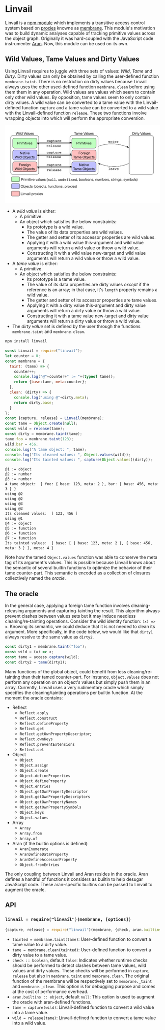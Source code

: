 # Linvail

Linvail is a [npm module](https://www.npmjs.com/linvail) which implements a transitive access control system based on [proxies](https://developer.mozilla.org/en-US/docs/Web/JavaScript/Reference/Global_Objects/Proxy) knowne as [membrane](https://tvcutsem.github.io/js-membranes).
This module's motivation was to build dynamic analyses capable of tracking primitive values across the object graph.
Originally it was hard-coupled with the JavaScript code instrumenter [Aran](https://www.npmjs.com/aran).
Now, this module can be used on its own.

## Wild Values, Tame Values and Dirty Values

Using Linvail requires to juggle with three sets of values: *Wild*, *Tame* and *Dirty*.
Dirty values can only be obtained by calling the user-defined function `membrane.taint`.
There is no restriction on dirty values because Linvail always uses the other used-defined function `membrane.clean` before using them them in any operation.
Wild values are values which seem to contain only other wild values.
By opposition, tame values seem to only contain dirty values.
A wild value can be converted to a tame value with the Linvail-defined function `capture` and a tame value can be converted to a wild value with the Linvail-defined function `release`.
These two functions involve wrapping objects into  which will perform the appropriate conversion.

![category](img/category.png)

* A *wild value* is either:
  * A primitive.
  * An object which satisfies the below constraints:
    * Its prototype is a wild value.
    * The value of its data properties are wild values.
    * The getter and setter of its accessor properties are wild values.
    * Applying it with a wild value this-argument and wild value arguments will return a wild value or throw a wild value.
    * Constructing it with a wild value new-target and wild value arguments will return a wild value or throw a wild value.
* A *tame value* is either:
  * A primitive.
  * An object which satisfies the below constraints:
    * Its prototype is a tame value.
    * The value of its data properties are dirty values *except* if the reference is an array; in that case, it's `length` property remains a wild value.
    * The getter and setter of its accessor properties are tame values.
    * Applying it with a dirty value this-argument and dirty value arguments will return a dirty value or throw a wild value.
    * Constructing it with a tame value new-target and dirty value arguments will return a dirty value or throw a wild value.
* The *dirty value* set is defined by the user through the functions `membrane.taint` and `membrane.clean`.

```sh
npm install linvail
```

```js
const Linvail = require("linvail");
let counter = 0;
const membrane = {
  taint: (tame) => {
    counter++;
    console.log("@"+counter+" := "+(typeof tame));
    return {base:tame, meta:counter};
  },
  clean: (dirty) => {
    console.log("using @"+dirty.meta);
    return dirty.base;
  }
};
const {capture, release} = Linvail(membrane);
const tame = Object.create(null);
const wild = release(tame);
const dirty = membrane.taint(tame);
tame.foo = membrane.taint(123);
wild.bar = 456;
console.log("A tame object: ", tame);
console.log("Its cleaned values: ", Object.values(wild));
console.log("Its tainted values: ", capture(Object.values)(dirty));
```

```
@1 := object
@2 := number
@3 := number
A tame object:  { foo: { base: 123, meta: 2 }, bar: { base: 456, meta: 3 } }
using @2
using @2
using @3
using @3
Its cleaned values:  [ 123, 456 ]
using @1
@4 := object
@5 := function
@6 := function
@7 := function
Its tainted values:  { base: [ { base: 123, meta: 2 }, { base: 456, meta: 3 } ], meta: 4 }
```

Note how the tamed `Object.values` function was able to conserve the meta tag of its argument's values.
This is possible because Linvail knows about the semantic of several builtin functions to optimize the behavior of their tame counter-part.
This semantic is encoded as a collection of closures collectively named the *oracle*.

## The oracle

In the general case, applying a foreign tame function involves cleaning-releasing arguments and capturing-tainting the result.
This algorithm always prevent clashes between values sets but it may induce needless cleaning/re-tainting operations.
Consider the wild identity function: `(x) => x`.
Knowing its semantic, we could deduce that it is not needed to clean its argument.
More specifically, in the code below, we would like that `dirty1` always resolve to the same value as `dirty2`.

```js
const dirty1 = membrane.taint("foo");
const wild = (x) => x;
const tame = access.capture(wild);
const dirty2 = tame(dirty1);
```

Many functions of the global object, could benefit from less cleaning/re-tainting than their tamed counter-part. 
For instance, `Object.values` does not perform any operation on an object's values but simply push them in an array.
Currently, Linvail uses a very rudimentary oracle which simply specifies the cleaning/tainting operations per builtin function.
At the moment the oracle contains:

* Reflect
  * `Reflect.apply`
  * `Reflect.construct`
  * `Reflect.defineProperty`
  * `Reflect.get`
  * `Reflect.getOwnPropertyDescriptor`;
  * `Reflect.ownKeys`
  * `Reflect.preventExtensions`
  * `Reflect.set`
* Object
  * `Object`
  * `Object.assign`
  * `Object.create`
  * `Object.defineProperties`
  * `Object.defineProperty`
  * `Object.entries`
  * `Object.getOwnPropertyDescriptor`
  * `Object.getOwnPropertyDescriptors`
  * `Object.getOwnPropertyNames`
  * `Object.getOwnPropertySymbols`
  * `Object.keys`
  * `Object.values`
* Array
  * `Array`
  * `Array.from`
  * `Array.of`
* Aran (if the builtin options is defined)
  * `AranEnumerate`
  * `AranDefineDataProperty`
  * `AranDefineAccessorProperty`
  * `Object.fromEntries`

The only coupling between Linvail and Aran resides in the oracle.
Aran defines a handful of functions it considers as builtin to help desugar JavaScript code.
These aran-specific builtins can be passed to Linvail to augment the oracle.

## API

### `linvail = require("linvail")(membrane, [options])`

```js
{capture, release} = require("linvail")(membrane, {check, aran.builtins});
```

* `tainted = membrane.taint(tame)`:
  User-defined function to convert a tame value to a dirty value.
* `tame = membrane.clean(tainted)`:
  User-defined function to convert a dirty value to a tame value.
* `check :: boolean`, default `false`:
  Indicates whether runtime checks should be performed to detect clashes between tame values, wild values and dirty values.
  These checks will be performed in `capture`, `release` but also in `membrane.taint` and `membrane.clean`.
  The original function of the membrane will be respectively set to `membrane._taint` and `membrane._clean`.
  This option is for debugging purpose and comes at the cost of performance overhead.
* `aran.builtins :: object`, default `null`:
  This option is used to augment the oracle with aran-defined functions.
* `tame = capture(wild)`:
  Linvail-defined function to convert a wild value into a tame value.
* `wild = release(tame)`:
  Linvail-defined function to convert a tame value into a wild value.
